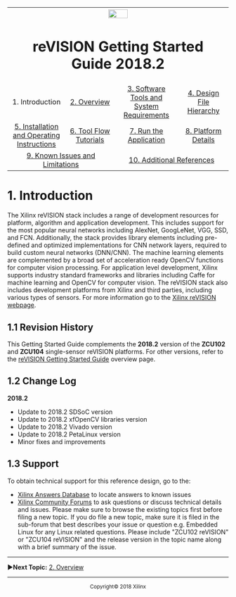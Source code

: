 <table style="width:100%">
  <tr>

<th width="100%" colspan="6"><img src="https://www.xilinx.com/content/dam/xilinx/imgs/press/media-kits/corporate/xilinx-logo.png" width="30%"/><h1>reVISION Getting Started Guide 2018.2</h1>
</th>

  </tr>
  <tr>
    <td width="17%" align="center">1. Introduction</td>
    <td width="16%" align="center"><a href="overview.md">2. Overview</a></td>
    <td width="17%" align="center"><a href="software-tools-system-requirements.md">3. Software Tools and System Requirements</a></td>
    <td width="17%" align="center"><a href="design-file-hierarchy.md">4. Design File Hierarchy</a></td>
</tr>
<tr>
    <td width="17%" align="center"><a href="operating-instructions.md">5. Installation and Operating Instructions</a></td>
    <td width="16%" align="center"><a href="tool-flow-tutorials.md">6. Tool Flow Tutorials</a></td>
    <td width="17%" align="center"><a href="run-application.md">7. Run the Application</a></td>
    <td width="17%" align="center"><a href="platform-details.md">8. Platform Details</a></td>    
  </tr>
<tr>
    <td width="17%" align="center" colspan="2"><a href="known-issues-limitations.md">9. Known Issues and Limitations</a></td>
    <td width="16%" align="center" colspan="2"><a href="additional-references.md">10. Additional References</a></td>
</tr>
</table>

# 1. Introduction
The Xilinx reVISION stack includes a range of development resources for platform, algorithm and application development. This includes support for the most popular neural networks including AlexNet, GoogLeNet, VGG, SSD, and FCN. Additionally, the stack provides library elements including pre-defined and optimized implementations for CNN network layers, required to build custom neural networks (DNN/CNN). The machine learning elements are complemented by a broad set of acceleration ready OpenCV functions for computer vision processing. For application level development, Xilinx supports industry standard frameworks and libraries including Caffe for machine learning and OpenCV for computer vision. The reVISION stack also includes development platforms from Xilinx and third parties, including various types of sensors. For more information go to the [Xilinx reVISION webpage](http://www.Xilinx.com/reVISION).

## 1.1 Revision History
This Getting Started Guide complements the **2018.2** version of the **ZCU102** and **ZCU104** single-sensor reVISION platforms. For other versions, refer to the [reVISION Getting Started Guide](http://www.wiki.xilinx.com/reVISION%20Getting%20Started%20Guide) overview page.

## 1.2 Change Log

**2018.2**
* Update to 2018.2 SDSoC version
* Update to 2018.2 xfOpenCV libraries version
* Update to 2018.2 Vivado version
* Update to 2018.2 PetaLinux version
* Minor fixes and improvements

## 1.3 Support

To obtain technical support for this reference design, go to the:
* [Xilinx Answers Database](http://www.xilinx.com/support.html) to locate answers to known issues
* [Xilinx Community Forums](https://forums.xilinx.com/) to ask questions or discuss technical details and issues. Please make sure to browse the existing topics first before filing a new topic. If you do file a new topic, make sure it is filed in the sub-forum that best describes your issue or question e.g. Embedded Linux for any Linux related questions. Please include "ZCU102 reVISION" or "ZCU104 reVISION" and the release version in the topic name along with a brief summary of the issue.

<hr/>

:arrow_forward:**Next Topic:**  [2. Overview](overview.md)

<hr/>
<p align="center"><sup>Copyright&copy; 2018 Xilinx</sup></p>
